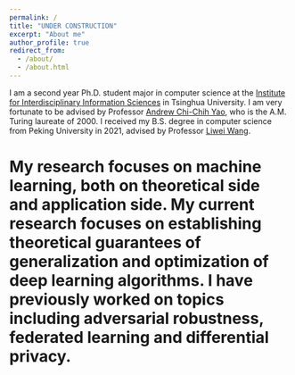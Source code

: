 ```yaml
---
permalink: /
title: "UNDER CONSTRUCTION"
excerpt: "About me"
author_profile: true
redirect_from:
  - /about/
  - /about.html
---
```


I am a second year Ph.D. student major in computer science at
the [Institute for Interdisciplinary Information Sciences](https://iiis.tsinghua.edu.cn/en/)
in Tsinghua University.
I am very fortunate to be advised by Professor [Andrew Chi-Chih Yao](https://iiis.tsinghua.edu.cn/en/yao/), who is the
A.M. Turing laureate of 2000. I received my B.S. degree in computer science from Peking University in 2021, advised by
Professor [Liwei Wang](http://www.liweiwang-pku.com).

My research focuses on machine learning, both on theoretical side and application side. My current research
focuses on establishing theoretical guarantees of generalization and optimization of deep learning algorithms.
I have previously worked on topics including adversarial robustness, federated learning and differential
privacy.
======
